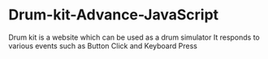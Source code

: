 # Drum-kit-Advance-JavaScript

Drum kit is a website which can be used as a drum simulator
It responds to various events such as Button Click and Keyboard Press

